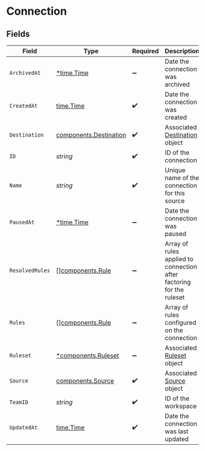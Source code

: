 # Connection


## Fields

| Field                                                                | Type                                                                 | Required                                                             | Description                                                          |
| -------------------------------------------------------------------- | -------------------------------------------------------------------- | -------------------------------------------------------------------- | -------------------------------------------------------------------- |
| `ArchivedAt`                                                         | [*time.Time](https://pkg.go.dev/time#Time)                           | :heavy_minus_sign:                                                   | Date the connection was archived                                     |
| `CreatedAt`                                                          | [time.Time](https://pkg.go.dev/time#Time)                            | :heavy_check_mark:                                                   | Date the connection was created                                      |
| `Destination`                                                        | [components.Destination](../../models/components/destination.md)     | :heavy_check_mark:                                                   | Associated [Destination](#destination-object) object                 |
| `ID`                                                                 | *string*                                                             | :heavy_check_mark:                                                   | ID of the connection                                                 |
| `Name`                                                               | *string*                                                             | :heavy_check_mark:                                                   | Unique name of the connection for this source                        |
| `PausedAt`                                                           | [*time.Time](https://pkg.go.dev/time#Time)                           | :heavy_minus_sign:                                                   | Date the connection was paused                                       |
| `ResolvedRules`                                                      | [][components.Rule](../../models/components/rule.md)                 | :heavy_minus_sign:                                                   | Array of rules applied to connection after factoring for the ruleset |
| `Rules`                                                              | [][components.Rule](../../models/components/rule.md)                 | :heavy_minus_sign:                                                   | Array of rules configured on the connection                          |
| `Ruleset`                                                            | [*components.Ruleset](../../models/components/ruleset.md)            | :heavy_minus_sign:                                                   | Associated [Ruleset](#ruleset-object) object                         |
| `Source`                                                             | [components.Source](../../models/components/source.md)               | :heavy_check_mark:                                                   | Associated [Source](#source-object) object                           |
| `TeamID`                                                             | *string*                                                             | :heavy_check_mark:                                                   | ID of the workspace                                                  |
| `UpdatedAt`                                                          | [time.Time](https://pkg.go.dev/time#Time)                            | :heavy_check_mark:                                                   | Date the connection was last updated                                 |